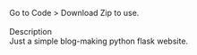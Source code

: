 Go to Code > Download Zip to use.
<br>
<br>
Description
<br>
Just a simple blog-making python flask website.